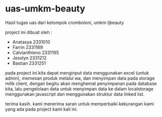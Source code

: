 # uas-umkm-beauty
Hasil tugas uas dari kelompok cromboloni, umkm ljbeauty

project ini dibuat oleh :
- Anatasya 2331010
- Farrin 2331169
- Calvianthieno 2331195
- Jesslyn 2331212
- Bastian 2331251

pada project ini kita dapat menginput data menggunakan excel (untuk admin), memesan produk melalui wa, dan menyimpan data pada storage milik client, dengan begitu akan menghemat penyimpanan pada database kita, lalu pengelolaan data untuk menyimpan data ke dalam localstorage menggunakan javascript dan menggunakan struktur data linked list.

terima kasih. kami menerima saran untuk memperbaiki kekurangan kami yang ada pada project kami kali ini.
